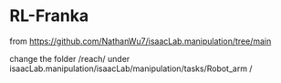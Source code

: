 # RL-Franka
from https://github.com/NathanWu7/isaacLab.manipulation/tree/main

change the folder /reach/ under isaacLab.manipulation/isaacLab/manipulation/tasks/Robot_arm
/
